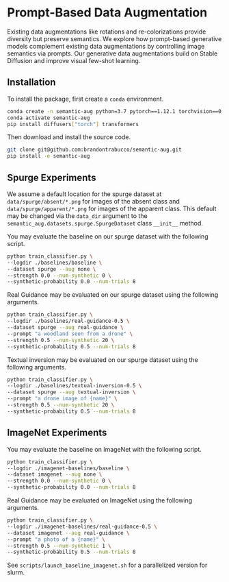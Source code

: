# Prompt-Based Data Augmentation

Existing data augmentations like rotations and re-colorizations provide diversity but preserve semantics. We explore how prompt-based generative models complement existing data augmentations by controlling image semantics via prompts. Our generative data augmentations build on Stable Diffusion and improve visual few-shot learning.

## Installation

To install the package, first create a `conda` environment.

```bash
conda create -n semantic-aug python=3.7 pytorch==1.12.1 torchvision==0.13.1 cudatoolkit=11.6 -c pytorch
conda activate semantic-aug
pip install diffusers["torch"] transformers
```

Then download and install the source code.

```bash
git clone git@github.com:brandontrabucco/semantic-aug.git
pip install -e semantic-aug
```

## Spurge Experiments

We assume a default location for the spurge dataset at `data/spurge/absent/*.png` for images of the absent class and `data/spurge/apparent/*.png` for images of the apparent class. This default may be changed via the `data_dir` argument to the `semantic_aug.datasets.spurge.SpurgeDataset` class `__init__` method.

You may evaluate the baseline on our spurge dataset with the following script.

```bash
python train_classifier.py \
--logdir ./baselines/baseline \
--dataset spurge --aug none \
--strength 0.0 --num-synthetic 0 \
--synthetic-probability 0.0 --num-trials 8
```

Real Guidance may be evaluated on our spurge dataset using the following arguments.

```bash
python train_classifier.py \
--logdir ./baselines/real-guidance-0.5 \
--dataset spurge --aug real-guidance \
--prompt "a woodland seen from a drone" \
--strength 0.5 --num-synthetic 20 \
--synthetic-probability 0.5 --num-trials 8
```

Textual inversion may be evaluated on our spurge dataset using the following arguments.

```bash
python train_classifier.py \
--logdir ./baselines/textual-inversion-0.5 \
--dataset spurge --aug textual-inversion \
--prompt "a drone image of {name}" \
--strength 0.5 --num-synthetic 20 \
--synthetic-probability 0.5 --num-trials 8
```

## ImageNet Experiments

You may evaluate the baseline on ImageNet with the following script.

```bash
python train_classifier.py \
--logdir ./imagenet-baselines/baseline \
--dataset imagenet --aug none \
--strength 0.0 --num-synthetic 0 \
--synthetic-probability 0.0 --num-trials 8
```

Real Guidance may be evaluated on ImageNet using the following arguments.

```bash
python train_classifier.py \
--logdir ./imagenet-baselines/real-guidance-0.5 \
--dataset imagenet --aug real-guidance \
--prompt "a photo of a {name}" \
--strength 0.5 --num-synthetic 1 \
--synthetic-probability 0.5 --num-trials 8
```

See `scripts/launch_baseline_imagenet.sh` for a parallelized version for slurm.

